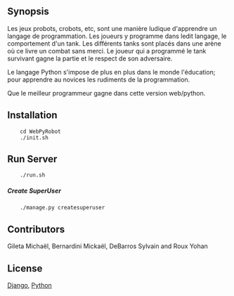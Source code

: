 ## Synopsis

Les jeux probots, crobots, etc, sont une manière ludique d'apprendre un langage de
programmation. Les joueurs y programme dans ledit langage, le comportement d'un tank.
Les différents tanks sont placés dans une arène où ce livre un combat sans merci.
Le joueur qui a programmé le tank survivant gagne la partie et le respect de son adversaire.

Le langage Python s'impose de plus en plus dans le monde l'éducation; pour
apprendre au novices les rudiments de la programmation.

Que le meilleur programmeur gagne dans cette version web/python.


## Installation

```
    cd WebPyRobot
	./init.sh
```

## Run Server

```
	./run.sh
```

##### Create SuperUser

```
	./manage.py createsuperuser
```

## Contributors

Gileta Michaël, Bernardini Mickaël, DeBarros Sylvain and Roux Yohan

## License

[Django](https://www.djangoproject.com/), [Python](https://www.python.org/)
